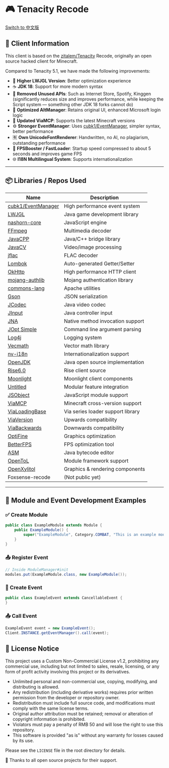 # 🎮 Tenacity Recode

[Switch to 中文版](README_CN.md)

## 🧩 Client Information

This client is based on the [zitalem/Tenacity](https://github.com/zitalem/Tenacity) Recode, originally an open source hacked client for Minecraft.

Compared to Tenacity 5.1, we have made the following improvements:

- 🔧 **Higher LWJGL Version**: Better optimization experience
- ☕ **JDK 18**: Support for more modern syntax
- 🧹 **Removed Unused APIs**: Such as Internet Store, Spotify, Kinggen (significantly reduces size and improves performance, while keeping the Script system — something other JDK 18 forks cannot do)
- 👤 **Optimized AltManager**: Retains original UI, enhanced Microsoft login logic
- 🔁 **Updated ViaMCP**: Supports the latest Minecraft versions
- ⚙️ **Stronger EventManager**: Uses [cubk1/EventManager](https://github.com/cubk1/EventManager), simpler syntax, better performance
- 🈶 **Own UnicodeFontRenderer**: Handwritten, no AI, no plagiarism, outstanding performance
- 🚀 **FPSBooster / FastLoader**: Startup speed compressed to about 5 seconds and improves game FPS
- 🌐 **I18N Multilingual System**: Supports internationalization

---
## 📦 Libraries / Repos Used

| Name                                                           | Description          |
|---------------------------------------------------------------|---------------------|
| [cubk1/EventManager](https://github.com/cubk1/EventManager)   | High performance event system |
| [LWJGL](https://github.com/LWJGL/lwjgl3)                      | Java game development library |
| [nashorn-core](https://github.com/OpenJDK/nashorn)            | JavaScript engine    |
| [FFmpeg](https://github.com/FFmpeg/FFmpeg)                    | Multimedia decoder   |
| [JavaCPP](https://github.com/bytedeco/javacpp)                | Java/C++ bridge library |
| [JavaCV](https://github.com/bytedeco/javacv)                  | Video/image processing |
| [jflac](https://github.com/jflac-player/jflac)                | FLAC decoder         |
| [Lombok](https://github.com/projectlombok/lombok)             | Auto-generated Getter/Setter |
| [OkHttp](https://github.com/square/okhttp)                    | High performance HTTP client |
| [mojang-authlib](https://github.com/Mojang/authlib)           | Mojang authentication library |
| [commons-lang](https://github.com/apache/commons-lang)        | Apache utilities     |
| [Gson](https://github.com/google/gson)                        | JSON serialization   |
| [JCodec](https://github.com/jcodec/jcodec)                    | Java video codec     |
| [JInput](https://github.com/jinput/jinput)                    | Java controller input |
| [JNA](https://github.com/java-native-access/jna)              | Native method invocation support |
| [JOpt Simple](https://github.com/jopt-simple/jopt-simple)     | Command line argument parsing |
| [Log4j](https://github.com/apache/log4j)                      | Logging system       |
| [Vecmath](https://github.com/notaz/vecmath)                   | Vector math library  |
| [nv-i18n](https://github.com/NVlabs/nv-i18n)                  | Internationalization support |
| [OpenJDK](https://github.com/openjdk/jdk)                     | Java open source implementation |
| [Rise6.0](https://github.com/ZeathDev/Rise6.0-Src)            | Rise client source   |
| [Moonlight](https://github.com/randomguy3725/MoonLight)       | Moonlight client components |
| [Untitled](https://github.com/ChengF3ng233/Untitled)          | Modular feature integration |
| [JSObject](https://github.com/holoisme/Fox)                   | JavaScript module support |
| [ViaMCP](https://github.com/CloudburstMC/ViaMCP)              | Minecraft cross-version support |
| [ViaLoadingBase](https://github.com/Viaversion/maven)         | Via series loader support library |
| [ViaVersion](https://github.com/ViaVersion/ViaVersion)        | Upwards compatibility |
| [ViaBackwards](https://github.com/ViaBackwards/ViaBackwards)  | Downwards compatibility |
| [OptiFine](https://github.com/sp614x/optifine)                | Graphics optimization |
| [BetterFPS](https://github.com/mezz/BetterFps)                | FPS optimization tool |
| [ASM](https://github.com/ow2/asm)                             | Java bytecode editor |
| [OpenToL](https://github.com/kubik-hackathon/cubik-hackathon) | Module framework support |
| [OpenXylitol](https://github.com/talting/OpenXylitol)         | Graphics & rendering components |
| Foxsense-recode                                               | (Not public yet)     |

---

## 🧱 Module and Event Development Examples

### ✅ Create Module

````java
public class ExampleModule extends Module {
    public ExampleModule() {
        super("ExampleModule", Category.COMBAT, "This is an example module");
    }
}
````

### 📤 Register Event

````java
// Inside ModuleManager#init
modules.put(ExampleModule.class, new ExampleModule());
````

### 📣 Create Event

````java
public class ExampleEvent extends CancellableEvent {
}
````

### 📤 Call Event

````java
ExampleEvent event = new ExampleEvent();
Client.INSTANCE.getEventManager().call(event);
````

## 📜 License Notice

This project uses a Custom Non-Commercial License v1.2, prohibiting any commercial use, including but not limited to sales, resale, licensing, or any form of profit activity involving this project or its derivatives.

- Unlimited personal and non-commercial use, copying, modifying, and distributing is allowed.  
- Any redistribution (including derivative works) requires prior written permission from the developer or repository owner.  
- Redistribution must include full source code, and modifications must comply with the same license terms.  
- Original author attribution must be retained; removal or alteration of copyright information is prohibited.  
- Violators must pay a penalty of RMB 50 and will lose the right to use this repository.  
- This software is provided "as is" without any warranty for losses caused by its use.

Please see the `LICENSE` file in the root directory for details.

🎉 Thanks to all open source projects for their support.
